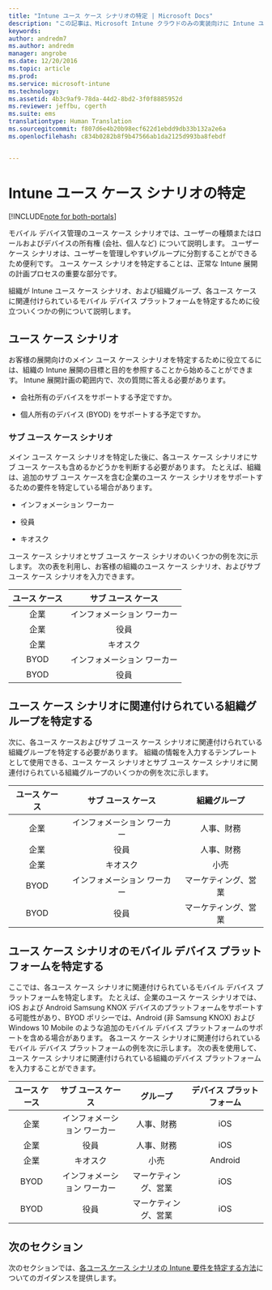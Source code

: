 ```yaml
---
title: "Intune ユース ケース シナリオの特定 | Microsoft Docs"
description: "この記事は、Microsoft Intune クラウドのみの実装向けに Intune ユース ケース シナリオ、およびサブ ユース ケース シナリオを特定するために役立ちます。"
keywords: 
author: andredm7
ms.author: andredm
manager: angrobe
ms.date: 12/20/2016
ms.topic: article
ms.prod: 
ms.service: microsoft-intune
ms.technology: 
ms.assetid: 4b3c9af9-78da-44d2-8bd2-3f0f8885952d
ms.reviewer: jeffbu, cgerth
ms.suite: ems
translationtype: Human Translation
ms.sourcegitcommit: f807d6e4b20b98ecf622d1ebdd9db33b132a2e6a
ms.openlocfilehash: c834b0282b8f9b47566ab1da2125d993ba8febdf


---
```


# <a name="identify-intune-use-case-scenarios"></a>Intune ユース ケース シナリオの特定

[!INCLUDE[note for both-portals](../includes/note-for-both-portals.md)]

モバイル デバイス管理のユース ケース シナリオでは、ユーザーの種類またはロールおよびデバイスの所有権 (会社、個人など) について説明します。 ユーザー ケース シナリオは、ユーザーを管理しやすいグループに分割することができるため便利です。 ユース ケース シナリオを特定することは、正常な Intune 展開の計画プロセスの重要な部分です。

組織が Intune ユース ケース シナリオ、および組織グループ、各ユース ケースに関連付けられているモバイル デバイス プラットフォームを特定するために役立ついくつかの例について説明します。

## <a name="use-case-scenarios"></a>ユース ケース シナリオ

お客様の展開向けのメイン ユース ケース シナリオを特定するために役立てるには、組織の Intune 展開の目標と目的を参照することから始めることができます。 Intune 展開計画の範囲内で、次の質問に答える必要があります。

-   会社所有のデバイスをサポートする予定ですか。

-   個人所有のデバイス (BYOD) をサポートする予定ですか。

### <a name="sub-use-case-scenarios"></a>サブ ユース ケース シナリオ

メイン ユース ケース シナリオを特定した後に、各ユース ケース シナリオにサブ ユース ケースも含めるかどうかを判断する必要があります。 たとえば、組織は、追加のサブ ユース ケースを含む企業のユース ケース シナリオをサポートするための要件を特定している場合があります。

-   インフォメーション ワーカー

-   役員

-   キオスク

ユース ケース シナリオとサブ ユース ケース シナリオのいくつかの例を次に示します。 次の表を利用し、お客様の組織のユース ケース シナリオ、およびサブ ユース ケース シナリオを入力できます。

| **ユース ケース** | **サブ ユース ケース** |
|:---:|:---:|
| 企業 | インフォメーション ワーカー |              
| 企業 | 役員 |           
| 企業 | キオスク |
| BYOD | インフォメーション ワーカー |           
| BYOD | 役員 |

## <a name="identify-organizational-groups-associated-with-use-case-scenarios"></a>ユース ケース シナリオに関連付けられている組織グループを特定する

次に、各ユース ケースおよびサブ ユース ケース シナリオに関連付けられている組織グループを特定する必要があります。 組織の情報を入力するテンプレートとして使用できる、ユース ケース シナリオとサブ ユース ケース シナリオに関連付けられている組織グループのいくつかの例を次に示します。

| **ユース ケース** | **サブ ユース ケース** | **組織グループ** |
|:---:|:---:|:---:|
| 企業 | インフォメーション ワーカー | 人事、財務 |               
| 企業 | 役員 | 人事、財務 |            
| 企業 | キオスク | 小売 |
| BYOD | インフォメーション ワーカー | マーケティング、営業 |            
| BYOD | 役員 | マーケティング、営業 |

## <a name="identify-mobile-device-platforms-for-use-case-scenarios"></a>ユース ケース シナリオのモバイル デバイス プラットフォームを特定する

ここでは、各ユース ケース シナリオに関連付けられているモバイル デバイス プラットフォームを特定します。 たとえば、企業のユース ケース シナリオでは、iOS および Android Samsung KNOX デバイスのプラットフォームをサポートする可能性があり、BYOD ポリシーでは、Android (非 Samsung KNOX) および Windows 10 Mobile のような追加のモバイル デバイス プラットフォームのサポートを含める場合があります。 各ユース ケース シナリオに関連付けられているモバイル デバイス プラットフォームの例を次に示します。 次の表を使用して、ユース ケース シナリオに関連付けられている組織のデバイス プラットフォームを入力することができます。

| **ユース ケース** | **サブ ユース ケース** | **グループ** | **デバイス プラットフォーム** |   
|:---:|:---:|:---:|:---:|
| 企業 | インフォメーション ワーカー | 人事、財務 | iOS |                                                           
| 企業 | 役員 | 人事、財務 | iOS |                                                           
| 企業 | キオスク | 小売 | Android |
| BYOD | インフォメーション ワーカー | マーケティング、営業 | iOS |                                                           
| BYOD | 役員 | マーケティング、営業 | iOS |

## <a name="next-section"></a>次のセクション

次のセクションでは、[各ユース ケース シナリオの Intune 要件を特定する方法](section-3-determine-use-case-requirements.md)についてのガイダンスを提供します。



<!--HONumber=Dec16_HO5-->


